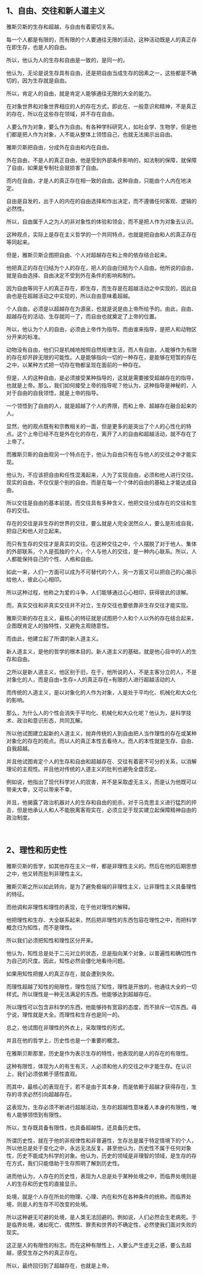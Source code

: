 <h2>1、自由、交往和新人道主义</h2><p data-pid="UfvB1DKW">雅斯贝斯的生存和超越，与自由有着密切关系。</p><p data-pid="6vwU9U4G">每一个人都是有限的，而有限的个人要通往无限的活动，这种活动既是人的真正存在即生存，也是人的自由。</p><p data-pid="Ml46vA8r">所以，他认为人的生存和自由是一致的，是同一的。</p><p data-pid="iZa4gXXR">他认为，无论是说生存具有自由，还是把自由当成生存的因素之一，这些都是不确切的，因为生存就是自由。</p><p data-pid="J1Yklq1B">所以，肯定人的自由，就是肯定人能够通往无限的大全的能力。</p><p data-pid="UvfbXyqb">在对象世界和对象世界相应的人的存在方式，即此在、一般意识和精神，不是真正的存在，所以在这些存在领域，并不存在自由。</p><p data-pid="cJjXSwgw">人要么作为对象，要么作为自由。有各种学科研究人，如社会学、生物学，但是他们都是把人作为对象，人不能从整体上领悟自己，也就无法揭示出自由。</p><p data-pid="J85eAkNr">雅斯贝斯把自由，分成外在自由和内在自由。</p><p data-pid="Rrw8hDPz">外在自由，不是人的真正自由，他是受到外部条件影响的，如法制的保障，就保障了自由，如果是专制社会就损害了自由。</p><p data-pid="ZXJ_0UQn">而内在自由，才是人的真正存在相一致的自由。这种自由，只能由个人内在地决定。</p><p data-pid="O0H9XaWU">自由是自发的，出于人的内在的自由选择和作出决定，而不遵循任何客观、逻辑的必然性。</p><p data-pid="vbDbeXvl">所以，自由属于人之为人的非对象性的体验和领会，而不是把人作为对象去认识。</p><p data-pid="TOiM53a6">这种观点，实际上是存在主义哲学的一个共同特点，也就是把自由和人的真正存在等同起来。</p><p data-pid="hV_xNNHS">但是，雅斯贝斯企图把自由、个人对超越存在和上帝的依存结合起来。</p><p data-pid="8RFWbGQE">他把真正的存在归结为个人的存在，把人的自由归结为个人自由。他所说的自由，就是自由选择、自由决定不受到外在条件的影响和制约。</p><p data-pid="Wm_PRsBT">因为自由等同于人的真正存在，即生存，而生存是在超越活动之中实现的，因此自由也是在超越活动之中实现的，所以自由意味着超越。</p><p data-pid="L1O8BeCI">个人自由，必须是以超越存在为源泉，也就是说是由上帝所给予的。由此，自由、超越存在的活动、生存就同一了，而自由也就奠定了上帝的位置。</p><p data-pid="BV7REE34">所以，他认为个人的自由，必须由上帝作为指导。而由谁来指导，是把人和动物区分开来的标准。</p><p data-pid="h9RN0KC0">动物没有自由，他们只是机械地按照自然规律生活，而人有自由，人能够作为有限的存在却开辟无限的可能性。人是能够指向一切的一种存在，是能够在短暂的存在之中，以某种方式把一切存在物都呈现在面前的一种存在。</p><p data-pid="uUexJ3L1">但是，人的这种自由，是必须接受某种指导的，这就是需要接受超越存在的指导，也就是上帝。那么，我们如何接受上帝的指导呢？他认为，这种指导是神秘的，人对于自由的自我领悟，就是上帝的指导。</p><p data-pid="tIwONb6g">一个领悟到了自由的人，就是超越了个人的界限，而和上帝、超越存在融合起来的人。</p><p data-pid="936ALq6r">显然，他的观点既有和宗教相关的一面，但是更多的是突出了个人的心性化的特点。这个上帝已经不在是外在化的存在，离开了人的自由和超越活动，就不存在了上帝了。</p><p data-pid="iTpg8dVk">而雅斯贝斯的自由观另一个特点在于，他认为自由只有在与他人的交往之中才能实现。</p><p data-pid="rBtev48H">他认为，不应该把自由和任性混淆起来，人为了实现自由，必须和他人进行交往。现实的自由，不仅仅是个别的自由，而是在每一个个体的自由的基础上才能达成自由。</p><p data-pid="eIb6nuIM">所以交往是自由的基本前提。而交往具有多种含义，他把交往分成存在的交往和生存的交往。</p><p data-pid="Hz3dAw09">存在的交往是非生存的世界的交往，要么就是人完全泯然众人，要么是形成自我，把自己和他人对立起来。</p><p data-pid="YdL37gX_">而只有生存的交往才是真实的交往。在这种交往之中，个人摆脱了对于他人、集体的外部联系，个人是孤独的个人，个人与他人的交往，是一种内心联系。所以，人人都能保持自己的个性、人格和自由。</p><p data-pid="ZPT_2P9W">如此一来，人们一方面可以成为不可替代的个人，另一方面又可以把自己的心揭示给他人，彼此心心相印。</p><p data-pid="80ENN17W">所以这种过程，他称之为爱的斗争，人们能够通过心心相印，获得彼此的谅解。</p><p data-pid="4Br12UeM">而，真实交往和非真实交往并不对立，生存交往也要依靠非生存交往才能实现。</p><p data-pid="lWSkr8nV">雅斯贝斯的存在主义，最核心的特征就是试图把个人和个人以外的存在结合起来，企图既肯定人的独特性，又避免主观随意性。</p><p data-pid="x2uBZM9k">而由此，他建立起了所谓的新人道主义。</p><p data-pid="uYpTP7Dp">新人道主义，是他的哲学的根本目的。新人道主义的基础，就是他心目中的人的生存和自由。</p><p data-pid="IfPOqw9W">之所以是新人道主义，他区别于旧，在于，他所说的人，不是主客分立的人，不是对象化的人，而是自由=生存=人的真正存在=有限的人进行超越活动的人</p><p data-pid="h4zcKvbo">而传统的人道主义，是以对象化的人作为对象，人是处于平均化、机械化和大众化的影响。</p><p data-pid="ofYUdwhW">那么，为什么人的个性会消失于平均化、机械化和大众化呢？他认为，是科学技术、政治和意识形态，共同瓦解。</p><p data-pid="JcuqNo-e">所以他试图建立起新的人道主义，抛弃传统的人到自由把人当作理性的存在或某种对象化的存在的观点。而以人的真正本性去看待人。而人的本性就是生存、自由、自我超越。</p><p data-pid="NiCjJ1aw">并且他试图肯定个人的生存和自由和超越存在、交往有着密不可分的关系，以消解理论的主观性。并且他对传统的人道主义的批判也避免全盘否定。</p><p data-pid="N3iLcbG7">例如说，他指出了现代科学对人的戕害，并不是采取虚无主义，而是认为他既可以带来大幸，又可以带来不幸。</p><p data-pid="knHUu-aw">并且，他揭露了政治机器对人的生存和自由的扼杀，对于马克思主义进行猛烈的抨击，但是他承认人和人不能脱离客观实在，必须立足于现实建立起保障精神自由的政治制度。</p><p class="ztext-empty-paragraph"><br/></p><h2>2、理性和历史性</h2><p data-pid="w2poaPMq">雅斯贝斯的哲学，如其他存在主义一样，都是非理性主义的。然后在他的后期思想之中，他又转而批判非理性主义。</p><p data-pid="N47VY288">雅斯贝斯之所以如此转向，是为了避免极端的非理性主义，让非理性主义具备理性的特征。</p><p data-pid="3MDW8CPS">而他调和非理性和理性的表现，在于他对理性的解释。</p><p data-pid="VI3UyoVX">他把理性和生存、大全联系起来，然后把非理性的东西包容在理性之中，而把科学概念归为知性，而不是理性。</p><p data-pid="aBqvgkOg">所以我们必须把知性和理性区分开来。</p><p data-pid="LfyTB8pJ">他认为，知性总是处于二元对立的状态，总是指向某个对象，以普遍性和确切性作为自己的尺度。因此，知性必然会僵化地看待问题。</p><p data-pid="SdRUeqxw">如果用知性把握人的真正存在，就会遭到失败。</p><p data-pid="kIdNXmgo">而理性超越了知性的局限性，理性包括了知性，理性是开放的，他通往大全的一切样式。所以理性是一种无法满足的东西。他能够达到超越存在。</p><p data-pid="e8JDa2Mw">所以理性可以包含非科学的东西，他能够持有宽容的态度，而不排斥一切东西。毋宁说，理性就是大全。而理性和生存也是同一的。</p><p data-pid="bEMo4nJt">总之，他试图在非理性的外衣上，采取理性的形式。</p><p data-pid="MuOQdAzY">并且在他的哲学上，历史性也是一个重要的概念。</p><p data-pid="BVUgU-Hb">在雅斯贝斯那里，历史是作为表示生存的特性，他表现的是人的存在的有限性。</p><p data-pid="2GXf-gBX">这种有限性，体现为人的有生有灭，人必须和他人的交往之中才能生存。在认识上，我们必须依赖于感性直观。</p><p data-pid="SMZ6VD2k">而其中，最核心的表现在于，若不是由于其本身，而是依赖于超越才获得存在，生存的寻求必然引向超越存在。</p><p data-pid="GGrWB37L">这表现为，生存必须不断进行超越活动，生存的超越性意味着人本身的有限性，唯有人能够领悟到有限性。</p><p data-pid="1vXHjffn">所以，生存既具备有限性，也具备超越性，还具备历史性。</p><p data-pid="IJvrff7y">所谓历史性，就在于他的非规律性和非普遍性，生存总是属于特定情境下的个人，所以他总是处于变化之中，永远无法反复。甚至他认为，历史性不属于任何对象性，历史不能成为科学的对象。他认为，历史的领域是非理智的领域，是生存的存在方式，我们只能借助于生存照明了解到历史性。</p><p data-pid="S_Y4j4CG">进而他认为，人存在的历史性，表现为人总是处于某种处境之中，而临界处境则是人的生存和历史性的直接显示。</p><p data-pid="KVjjo6Rk">处境，就是个人存在所处的物理、心理、内在和外在各种条件的统称。而临界处境，则是人的生存不可改变的处境。</p><p data-pid="r9InNRpx">所以这种避无可避的处境，是人类无法回避的。例如说，人们必然会生老病死。于是临界处境，诸如死亡、偶然性、罪责和世界的不确定性，必然使我们面对失败的现实。</p><p data-pid="1Rfm_sqt">这正是人的有限性的标志。而在这种有限性上，人要么产生虚无之感，要么去超越，感受生存之外的真正存在。</p><p data-pid="soyXbjJp">所以，最终回归到了超越存在，也就是上帝。</p><p></p><p></p><p></p>